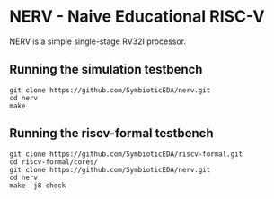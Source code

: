 NERV - Naive Educational RISC-V
===============================

NERV is a simple single-stage RV32I processor.


Running the simulation testbench
--------------------------------

```
git clone https://github.com/SymbioticEDA/nerv.git
cd nerv
make
```


Running the riscv-formal testbench
----------------------------------

```
git clone https://github.com/SymbioticEDA/riscv-formal.git
cd riscv-formal/cores/
git clone https://github.com/SymbioticEDA/nerv.git
cd nerv
make -j8 check
```
